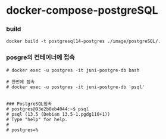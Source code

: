 # docker-compose-postgreSQL

### build
```
docker build -t postgresql14-postgres ./image/postgreSQL/.
```

### posgre의 컨테이너에 접속
```
# docker exec -u postgres -it juni-postgre-db bash

# 한번에 접속
# docker exec -u postgres -it juni-postgre-db 'psql'


### PostgreSQL접속
# postgres@93e2b0eb4044:~$ psql
# psql (13.5 (Debian 13.5-1.pgdg110+1))
# Type "help" for help.
#
# postgres=%
```